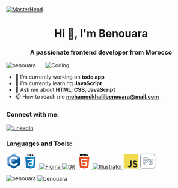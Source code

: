 <!-- Banner Image -->
<a href="https://rishavchanda.io">
  <img src="https://1.bp.blogspot.com/-7A4WynwLsMw/XbBpCXG8fHI/AAAAAAAAMt4/uOa1bpLskYgrwGbllhSu2SDj_Mig8SXJQCLcBGAsYHQ/s1600/2000_600px.gif" alt="MasterHead" style : border-reduser : 10%; />
</a>

<!-- Introduction -->
<h1 align="center">Hi 👋, I'm Benouara</h1>
<h3 align="center">A passionate frontend developer from Morocco</h3>

<!-- Coding Image -->
<img align="right" alt="Coding" width="400" src="https://cdn.dribbble.com/users/1162077/screenshots/3848914/media/7ed7d5ca074b48b328150e5a231e8d1f.gif" />

<!-- Profile Views -->
<p align="left">
  <img src="https://komarev.com/ghpvc/?username=benouara&label=Profile%20views&color=0e75b6&style=flat" alt="benouara" />
</p>

<!-- Current Work and Learning -->
- 🔭 I’m currently working on **todo app**
- 🌱 I’m currently learning **JavaScript**
- 💬 Ask me about **HTML, CSS, JavaScript**
- 📫 How to reach me **mohamedkhalilbenouara@mail.com**

<!-- Connect with Me -->
<h3 align="left">Connect with me:</h3>
<p align="left">
  <a href="https://www.linkedin.com/in/mohamed-khalil-benouara-675bba240/" target="blank">
    <img align="center" src="https://raw.githubusercontent.com/rahuldkjain/github-profile-readme-generator/master/src/images/icons/Social/linked-in-alt.svg" alt="LinkedIn" height="30" width="40" />
  </a>
</p>

<!-- Languages and Tools -->
<h3 align="left">Languages and Tools:</h3>
<p align="left">
  <a href="https://www.cprogramming.com/" target="_blank" rel="noreferrer">
    <img src="https://raw.githubusercontent.com/devicons/devicon/master/icons/c/c-original.svg" alt="C" width="40" height="40"/>
  </a>
  <a href="https://www.w3schools.com/css/" target="_blank" rel="noreferrer">
    <img src="https://raw.githubusercontent.com/devicons/devicon/master/icons/css3/css3-original-wordmark.svg" alt="CSS" width="40" height="40"/>
  </a>
  <a href="https://www.figma.com/" target="_blank" rel="noreferrer">
    <img src="https://www.vectorlogo.zone/logos/figma/figma-icon.svg" alt="Figma" width="40" height="40"/>
  </a>
  <a href="https://git-scm.com/" target="_blank" rel="noreferrer">
    <img src="https://www.vectorlogo.zone/logos/git-scm/git-scm-icon.svg" alt="Git" width="40" height="40"/>
  </a>
  <a href="https://www.w3.org/html/" target="_blank" rel="noreferrer">
    <img src="https://raw.githubusercontent.com/devicons/devicon/master/icons/html5/html5-original-wordmark.svg" alt="HTML5" width="40" height="40"/>
  </a>
  <a href="https://www.adobe.com/in/products/illustrator.html" target="_blank" rel="noreferrer">
    <img src="https://www.vectorlogo.zone/logos/adobe_illustrator/adobe_illustrator-icon.svg" alt="Illustrator" width="40" height="40"/>
  </a>
  <a href="https://developer.mozilla.org/en-US/docs/Web/JavaScript" target="_blank" rel="noreferrer">
    <img src="https://raw.githubusercontent.com/devicons/devicon/master/icons/javascript/javascript-original.svg" alt="JavaScript" width="40" height="40"/>
  </a>
  <a href="https://www.photoshop.com/en" target="_blank" rel="noreferrer">
    <img src="https://raw.githubusercontent.com/devicons/devicon/master/icons/photoshop/photoshop-line.svg" alt="Photoshop" width="40" height="40"/>
  </a>
</p>

<!-- GitHub Stats -->
<p><img align="left" src="https://github-readme-stats.vercel.app/api/top-langs?username=benouara&show_icons=true&locale=en&layout=compact" alt="benouara" /></p>

<p>&nbsp;<img align="center" src="https://github-readme-stats.vercel.app/api?username=benouara&show_icons=true&locale=en" alt="benouara" /></p>
